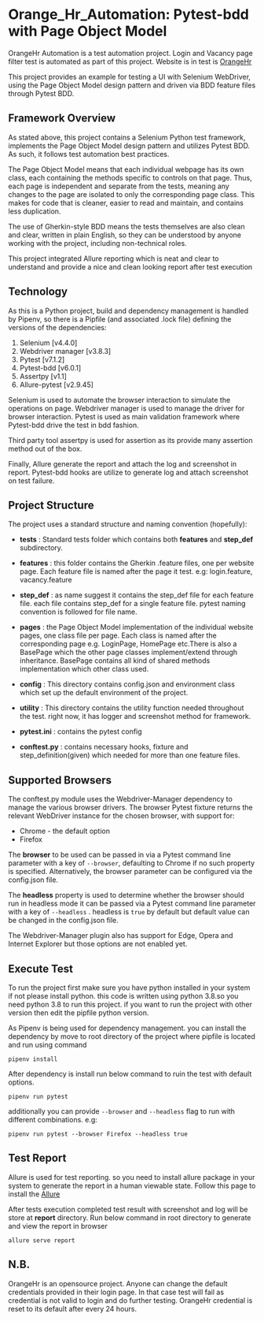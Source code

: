 

# Orange_Hr_Automation: Pytest-bdd with Page Object Model

OrangeHr Automation is a test automation project. Login and Vacancy page filter test is automated as part of this project. Website is  in test is [OrangeHr](https://opensource-demo.orangehrmlive.com/index.php/dashboard)

This project provides an example for testing a UI with Selenium WebDriver, using the Page Object Model design pattern and driven via BDD feature files through Pytest BDD.

## Framework Overview
 As stated above, this project contains a Selenium Python test framework, implements the Page Object Model design pattern and utilizes Pytest BDD. As such, it follows test automation best practices. 

The Page Object Model means that each individual webpage has its own class, each containing the methods specific to controls on that page. Thus, each page is independent and separate from the tests, meaning any changes to the page are isolated to only the corresponding page class. This makes for code that is cleaner, easier to read and maintain, and contains less duplication.

The use of Gherkin-style BDD means the tests themselves are also clean and clear, written in plain English, so they can be understood by anyone working with the project, including non-technical roles. 

This project integrated Allure reporting which is neat and clear to understand and provide a nice and clean looking report after test execution 

## Technology
As this is a Python project, build and dependency management is handled by Pipenv, so there is a Pipfile (and associated .lock file) defining the versions of the dependencies:
1. Selenium [v4.4.0]
2. Webdriver manager [v3.8.3]
3. Pytest [v7.1.2]
4. Pytest-bdd [v6.0.1]
5. Assertpy [v1.1]
6. Allure-pytest [v2.9.45]

Selenium is used to automate the browser interaction to simulate the operations on page. Webdriver manager is used to manage the driver for browser interaction. Pytest is used as main validation framework where Pytest-bdd drive the test in bdd fashion.

Third party tool assertpy is used for assertion as its provide many assertion method out of the box.

Finally, Allure generate the report and attach the log and screenshot in report. Pytest-bdd hooks are utilize to  generate log and attach screenshot on test failure.

## Project Structure

The project uses a standard structure and naming convention (hopefully):
- **tests** : Standard tests folder which contains both **features** and **step_def** subdirectory.

- **features**  : this folder contains the Gherkin .feature files, one per website page. Each feature file is named after the page it test. e.g: login.feature, vacancy.feature

- **step_def**  : as name suggest it contains the step_def file for each feature file. each file contains step_def for a single feature file. pytest naming convention is followed for file name.

- **pages**  : the Page Object Model implementation of the individual website pages, one class file per page. Each class is named after the corresponding page e.g. LoginPage, HomePage etc.There is also a BasePage which the other page classes implement/extend through inheritance. BasePage contains all kind of shared methods implementation which other class used.

- **config**  : This directory contains config.json and environment class which set up the default environment of the project.

- **utility** : This directory contains the utility function needed throughout the test. right now, it has logger and screenshot method for framework.

- **pytest.ini**  : contains the pytest config
- **conftest.py**  :  contains necessary hooks, fixture and step_definition(given) which needed for more than one feature files. 

## Supported Browsers
The conftest.py module uses the Webdriver-Manager dependency to manage the various browser drivers. The browser Pytest fixture returns the relevant WebDriver instance for the chosen browser, with support for:

 - Chrome - the default option
 -  Firefox
 
The **browser** to be used can be passed in via a Pytest command line parameter with a key of `--browser`, defaulting to Chrome if no such property is specified. Alternatively, the browser parameter can be configured via the config.json file.

The **headless** property is used to determine whether the browser should run in headless mode it can be passed via a  Pytest command line parameter with a key of `--headless` . headless is `true` by default but default value can be changed in the config.json file.

The Webdriver-Manager plugin also has support for Edge, Opera and Internet Explorer but those options are not enabled yet.

##  Execute Test

To run the project first make sure you have python installed in your system if not please install python. this code is written using python 3.8.so you need python 3.8 to run this project. if you want to run the project with other version then edit the pipfile python version.

 As Pipenv is being used for dependency management. you can install the dependency by move to root directory of the project where pipfile is located and run using  command
 
    pipenv install

After dependency is install run below command to ruin the test with default options. 

    pipenv run pytest 
additionally you can provide `--browser` and `--headless` flag to run with different combinations. e.g:

    pipenv run pytest --browser Firefox --headless true

## Test Report
Allure is used for test reporting. so you need to install allure package in your system to generate the report in a human viewable state. Follow this page to install the [Allure](https://docs.qameta.io/allure/)

After tests execution completed test result with screenshot and log  will be store at **report** directory. Run below command in root directory to generate and view the report in browser

    allure serve report

## N.B. 
OrangeHr is an opensource project. Anyone can change the default credentials provided in their login page. In that case test will fail as credential is not valid to login and do further testing. OrangeHr credential is reset to its default after every 24 hours.

